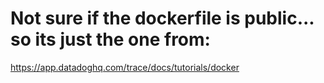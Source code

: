 # Not sure if the dockerfile is public... so its just the one from:

https://app.datadoghq.com/trace/docs/tutorials/docker
